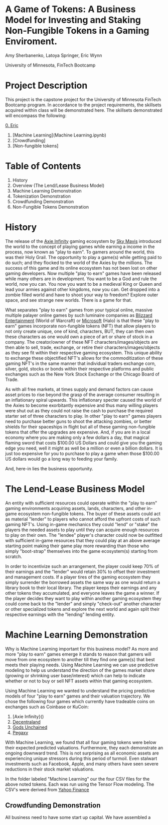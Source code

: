 # A Game of Tokens: A Business Model for Investing and Staking Non-Fungible Tokens in a Gaming Enviroment.

Amy Sherbanenko, 
Latoya Springer,
Eric Wynn 

University of Minnesota, FinTech Bootcamp


# Project Description
This project is the capstone project for the University of Minnesota FinTech Bootcamp program. In accordance to the project requirements, the skillsets acquired within class will be demonstrated here. The skillsets demonstrated will encompass the following:

[0. Eric](Eric)

1. [Machine Learning](Machine Learning.ipynb)
1. [Crowdfunding]
1. [Non-fungible tokens]
 

# Table of Contents
1. History
2. Overview (The Lend/Lease Business Model) 
3. Machine Learning Demonstration
4. Tokenization Demonstration
5. Crowdfunding Demonstration
6. Non-Fungible Tokens Demonstration



# History 
The release of the [Axie Infinity]() gaming ecosystem by [Sky Mavis]() introduced the world to the concept of playing games while earning a income in the process, now known as "play to earn". To gamers around the world, this was their Holy Grail. The opportunity to play a game(s) while getting paid to do such; and they flocked to the world of the Axies by the millions. The success of this game and its online ecosystem has not been lost on other gaming developers. Now multiple "play to earn" games have been released while many others are in development. You want to be a God and rule the world, now you can[](). You now you want to be a medieval King or Queen and lead your armies against other kingdoms, now you can[](). Get dropped into a zombie filled world and have to shoot your way to freedom[]()? Explore outer space, and see strange new worlds[](). There is a game for that.

What separates "play to earn" games from your typical online, massive multiple palayer online games by such luminaire companies as [Blizzard Entertainment]() (World of Warcraft) or [Microsoft]() (Halo) is that these "play to earn" games incorporate non-fungible tokens (NFT) that allow players to not only create unique, one of kind, characters, BUT, they can then own these characters as one would own a piece of art or share of stock in a company. The creator/owner of these NFT characters/images/objects are then able to sell, trade, exchange, or retire their characters/images/objects as they see fit within their respective gaming ecosystem. This unique ability to exchange these objectified NFT's allows for the commoditization of these gaming NFT's in the same manner that individual traders exchange corn, silver, gold, stocks or bonds within their respective platforms and public exchanges such as the New York Stock Exchange or the Chicago Board of Trade. 

As with all free markets, at times supply and demand factors can cause asset prices to rise beyond the grasp of the average consumer resulting in an inflationary spiral upwards. This inflationary specter caused the world of the Axies to become exorbitantly expensive and thus many willing players were shut out as they could not raise the cash to purchase the required starter set of three characters to play. In other "play to earn" games players need to purchase better guns to shoot the attacking zombies, or better shields for their spaceships in flight but all of these gaming non-fungible tokens that offer the upgrades are expensive. And, if you are in a local economy where you are making only a few dollars a day, that magical flaming sword that costs $100.00 US Dollars and could give you the gaming edge you need, well it might as well be a million or even a billion dollars. It is just too expensive for you to purchase to play a game when those $100.00 US dollars would go a long way to feeding your family.

And, here-in lies the business opportunity.

# The Lend-Lease Business Model
An entity with sufficient resources could operate within the "play to earn" gaming environments acquiring assets, lands, characters, and other in-game ecosystem non-fungible tokens. The buyer of these assets could act as material "lender" to players who cannot afford the upfront costs of such gaming NFT's. Using in-game mechanics they could "lend" or "stake" the players the needed assets to play until they can acquire enough resources to play on their own. The "lendee" player's character could now be outfitted with sufficient in-game resources that they could play at an above average starting point making their game play more rewarding than those who simply "boot-strap" themselves into the game ecosystem(s) starting from scratch. 

In order to incentivize such an arrangement, the player could keep 70% of their earnings and the "lender" would retain 30% to offset their investment and management costs. If a player tires of the gaming ecosystem they simply surrender the borrowed assets the same way as one would return a library book to their local library. The player keeps their earnings and any other tokens they accumulated, and everyone leaves the game a winner. If the player decides they want to play within another gaming ecosystem they could come back to the "lender" and simply "check-out" another character or other specialized tokens and explore the next world and again split their respective earnings with the "lending" lending entity.



# Machine Learning Demonstration
Why is Machine Learning important for this business model? As more and more "play to earn" games emerge it stands to reason that gamers will move from one ecosystem to another till they find one game(s) that best meets their playing needs. Using Machine Learning we can use predictive modeling to help us understand the direction of the games market share (growing or shrinking user base/interest) which can help to indicate whether or not to buy or sell NFT assets within that gaming ecosystem. 

Using Machine Learning we wanted to understand the pricing predictive models of four "play to earn" games and their valuation trajectory. We chose the following four games which currently have tradeable coins on exchanges such as Coinbase or KuCoin:
1. [Axie Infinity}()
2. [Decentraland]()
3. [Gods Unchained]()
4. [Pegaxy]()

With Machine Learning, we found that all four gaming tokens were below their expected predicted valuations. Furthermore, they each demonstrate an ongoing downward trend. This is not surprising as all economic assets are experiencing unique stressors during this period of turmoil. Even stalwart investments such as Facebook, Apple, and many others have seen severe reductions in their stock market valuations. 

In the folder labeled "Machine Learning" our the four CSV files for the above noted tokens.  Each was run using the Tensor Flow modeling. The CSV's were derived from [Yahoo Finance]()



## Crowdfunding Demonstration
All business need to have some start up capital. We have assembled a 

